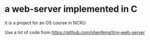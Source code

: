 # a web-server implemented in C
It is a project for an OS course in NCKU

Use a lot of code from https://github.com/shenfeng/tiny-web-server
